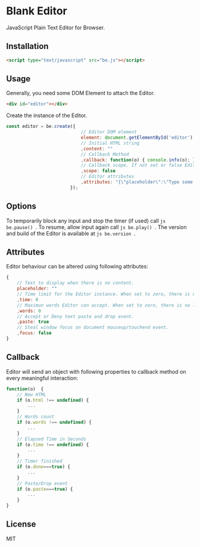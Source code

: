 # Blank Editor

JavaScript Plain Text Editor for Browser.

## Installation

```html
<script type="text/javascript" src="be.js"></script>
```

## Usage

Generally, you need some DOM Element to attach the Editor. 

```html
<div id="editor"></div>
```

Create the instance of the Editor.

```js
const editor = be.create({
							// Editor DOM element
							element: document.getElementById('editor')
							// Initial HTML string
							,content: ""
							// Callback Method
							,callback: function(o) { console.info(o); }
							// Callback scope. If not set or false Editor (be) object will be the scope.
							,scope: false																		
							// Editor attributes
							,attributes: "{\"placeholder\":\"Type some text\u2026\",\"time\":0,\"words\":0,\"paste\":true,\"focus\":true}"
						});
```


## Options

To temporarily block any input and stop the timer (if used) call ```js be.pause() ```.
To resume, allow input again call ```js be.play() ```.
The version and build of the Editor is available at ```js be.version ```.

## Attributes

Editor behaviour can be altered using following attributes:

```js
{
	// Text to display when there is no content.
	placeholder: ""
	// Time limit for the Editor instance. When set to zero, there is no limit.
	,time: 0
	// Maximun words Editor can accept. When set to zero, there is no limit.
	,words: 0
	// Accept or Deny text paste and drop event.
	,paste: true
	// Steal window focus on document mouseup/touchend event.
	,focus: false
}
```

## Callback

Editor will send an object with following properties to callback method on every meaningful interaction:

```js
function(o)  {
	// New HTML
	if (o.html !== undefined) {
		...
	}
	// Words count
	if (o.words !== undefined) {
		...
	}
	// Elapsed Time in Seconds 
	if (o.time !== undefined) {
		...
	}	
	// Timer finished
	if (o.done===true) {
		...
	}
	// Paste/Drop event
	if (o.paste===true) {
		...
	}
}
```

## License 
MIT


